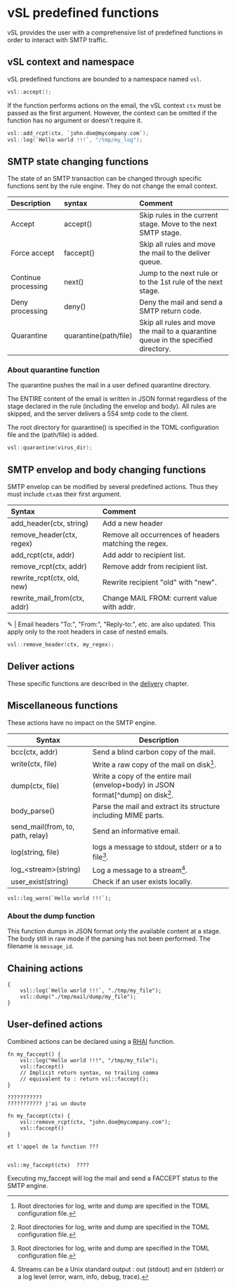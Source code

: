 # vSL predefined functions

vSL provides the user with a comprehensive list of predefined functions in order to interact with SMTP traffic.

## vSL context and namespace

vSL predefined functions are bounded to a namespace named `vsl`.

```c
vsl::accept();      
```

If the function performs actions on the email, the vSL context `ctx` must be passed as the first argument. However, the context can be omitted if the function has no argument or doesn't require it.

```c
vsl::add_rcpt(ctx, `john.doe@mycompany.com`);
vsl::log(`Hello world !!!`, "/tmp/my_log");   
```

## SMTP state changing functions

The state of an SMTP transaction can be changed through specific functions sent by the rule engine. They do not change the email context.

| Description |  syntax | Comment
| :--- | :--- | :---
| Accept | accept() | Skip rules in the current stage. Move to the next SMTP stage.
| Force accept | faccept() |Skip all rules and move the mail to the deliver queue.
| Continue processing | next() | Jump to the next rule or to the 1st rule of the next stage.
| Deny processing | deny() | Deny the mail and send a SMTP return code.
| Quarantine | quarantine(path/file) | Skip all rules and move the mail to a quarantine queue in the specified directory.

### About quarantine function

The quarantine pushes the mail in a user defined quarantine directory.

The ENTIRE content of the email is written in JSON format regardless of the stage declared in the rule (including the envelop and body). All rules are skipped, and the server delivers a 554 smtp code to the client.

The root directory for quarantine() is specified in the TOML configuration file and the (path/file) is added.

```c
vsl::quarantine(virus_dir);   
```

## SMTP envelop and body changing functions

SMTP envelop can be modified by several predefined actions. Thus they must include `ctx`as their first argument.

Syntax | Comment
| :--- | :---
| add_header(ctx, string) | Add a new header
| remove_header(ctx, regex) | Remove all occurrences of headers matching the regex.
| add_rcpt(ctx, addr) | Add addr to recipient list.
| remove_rcpt(ctx, addr) | Remove addr from recipient list.
| rewrite_rcpt(ctx, old, new) | Rewrite recipient "old" with "new".
| rewrite_mail_from(ctx, addr) | Change MAIL FROM: current value with addr.

&#9998; | Email headers "To:", "From:", "Reply-to:", etc. are also updated.
This apply only to the root headers in case of nested emails.

```c
vsl::remove_header(ctx, my_regex);   
```

## Deliver actions

These specific functions are described in the [delivery] chapter.

[delivery]: delivery.md

## Miscellaneous functions

These actions have no impact on the SMTP engine.

Syntax | Description
| ---- | ---- |
| bcc(ctx, addr) | Send a blind carbon copy of the mail.
| write(ctx, file) | Write a raw copy of the mail on disk[^dir].
| dump(ctx, file) | Write a copy of the entire mail (envelop+body) in JSON format[^dump] on disk[^dir].
| body_parse() | Parse the mail and extract its structure including MIME parts.
| send_mail(from, to, path, relay) | Send an informative email.
| log(string, file) | logs a message to stdout, stderr or a to file[^dir].
| log_\<stream>(string) | Log a message to a stream[^stream].
| user_exist(string) | Check if an user exists locally.

[^dir]: Root directories for log, write and dump are specified in the TOML configuration file.

[^stream]: Streams can be a Unix standard output : out (stdout) and err (stderr) or a log level (error, warn, info, debug, trace).

```rust,ignore
vsl::log_warn(`Hello world !!!`);
```

### About the dump function

This function dumps in JSON format only the available content at a stage.  The body still in raw mode if the parsing has not been performed. The filename is `message_id`.

## Chaining actions

```rust,ignore
{
    vsl::log(`Hello world !!!`, "./tmp/my_file");
    vsl::dump("./tmp/mail/dump/my_file");
}
```

## User-defined actions

Combined actions can be declared using a [RHAI](https://rhai.rs/) function.

```rust,ignore
fn my_faccept() {                              
    vsl::log("Hello world !!!", "/tmp/my_file");
    vsl::faccept()
    // Implicit return syntax, no trailing comma
    // equivalent to : return vsl::faccept();
}

???????????
??????????? j'ai un doute 

fn my_faccept(ctx) {
    vsl::remove_rcpt(ctx, "john.doe@mycompany.com");
    vsl::faccept()
}

et l'appel de la function ???


vsl::my_faccept(ctx)  ????

```

Executing my_faccept will log the mail and send a FACCEPT status to the SMTP engine.
